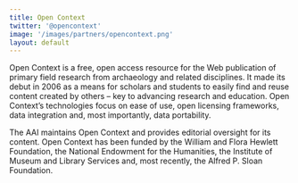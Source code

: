 ```yaml
---
title: Open Context
twitter: '@opencontext'
image: '/images/partners/opencontext.png'
layout: default
---
```

Open Context is a free, open access resource for the Web publication of primary
field research from archaeology and related disciplines. It made its debut in
2006 as a means for scholars and students to easily find and reuse content created
by others – key to advancing research and education. Open Context’s technologies
focus on ease of use, open licensing frameworks, data integration and, most
importantly, data portability.

The AAI maintains Open Context and provides editorial oversight for its content.
Open Context has been funded by the William and Flora Hewlett Foundation, the
National Endowment for the Humanities, the Institute of Museum and Library
Services and, most recently, the Alfred P. Sloan Foundation.
